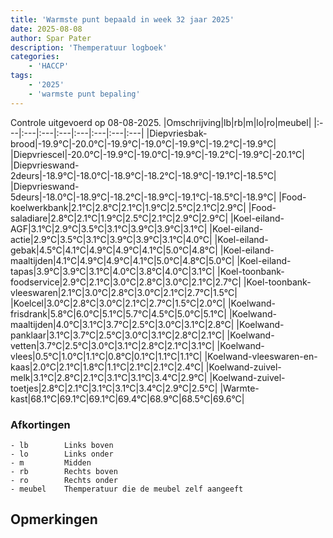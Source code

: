 ```yaml
---
title: 'Warmste punt bepaald in week 32 jaar 2025'
date: 2025-08-08
author: Spar Pater
description: 'Themperatuur logboek'
categories:
    - 'HACCP'
tags:
    - '2025'
    - 'warmste punt bepaling'
---
```

Controle uitgevoerd op 08-08-2025.
|Omschrijving|lb|rb|m|lo|ro|meubel|
|:---|:---|:---|:---|:---|:---|:---|:---|
|Diepvriesbak-brood|-19.9°C|-20.0°C|-19.9°C|-19.0°C|-19.9°C|-19.2°C|-19.9°C|
|Diepvriescel|-20.0°C|-19.9°C|-19.0°C|-19.9°C|-19.2°C|-19.9°C|-20.1°C|
|Diepvrieswand-2deurs|-18.9°C|-18.0°C|-18.9°C|-18.2°C|-18.9°C|-19.1°C|-18.5°C|
|Diepvrieswand-5deurs|-18.0°C|-18.9°C|-18.2°C|-18.9°C|-19.1°C|-18.5°C|-18.9°C|
|Food-koelwerkbank|2.1°C|2.8°C|2.1°C|1.9°C|2.5°C|2.1°C|2.9°C|
|Food-saladiare|2.8°C|2.1°C|1.9°C|2.5°C|2.1°C|2.9°C|2.9°C|
|Koel-eiland-AGF|3.1°C|2.9°C|3.5°C|3.1°C|3.9°C|3.9°C|3.1°C|
|Koel-eiland-actie|2.9°C|3.5°C|3.1°C|3.9°C|3.9°C|3.1°C|4.0°C|
|Koel-eiland-gebak|4.5°C|4.1°C|4.9°C|4.9°C|4.1°C|5.0°C|4.8°C|
|Koel-eiland-maaltijden|4.1°C|4.9°C|4.9°C|4.1°C|5.0°C|4.8°C|5.0°C|
|Koel-eiland-tapas|3.9°C|3.9°C|3.1°C|4.0°C|3.8°C|4.0°C|3.1°C|
|Koel-toonbank-foodservice|2.9°C|2.1°C|3.0°C|2.8°C|3.0°C|2.1°C|2.7°C|
|Koel-toonbank-vleeswaren|2.1°C|3.0°C|2.8°C|3.0°C|2.1°C|2.7°C|1.5°C|
|Koelcel|3.0°C|2.8°C|3.0°C|2.1°C|2.7°C|1.5°C|2.0°C|
|Koelwand-frisdrank|5.8°C|6.0°C|5.1°C|5.7°C|4.5°C|5.0°C|5.1°C|
|Koelwand-maaltijden|4.0°C|3.1°C|3.7°C|2.5°C|3.0°C|3.1°C|2.8°C|
|Koelwand-panklaar|3.1°C|3.7°C|2.5°C|3.0°C|3.1°C|2.8°C|2.1°C|
|Koelwand-vetten|3.7°C|2.5°C|3.0°C|3.1°C|2.8°C|2.1°C|3.1°C|
|Koelwand-vlees|0.5°C|1.0°C|1.1°C|0.8°C|0.1°C|1.1°C|1.1°C|
|Koelwand-vleeswaren-en-kaas|2.0°C|2.1°C|1.8°C|1.1°C|2.1°C|2.1°C|2.4°C|
|Koelwand-zuivel-melk|3.1°C|2.8°C|2.1°C|3.1°C|3.1°C|3.4°C|2.9°C|
|Koelwand-zuivel-toetjes|2.8°C|2.1°C|3.1°C|3.1°C|3.4°C|2.9°C|2.5°C|
|Warmte-kast|68.1°C|69.1°C|69.1°C|69.4°C|68.9°C|68.5°C|69.6°C|

### Afkortingen
    - lb        Links boven
    - lo        Links onder
    - m         Midden
    - rb        Rechts boven
    - ro        Rechts onder
    - meubel    Themperatuur die de meubel zelf aangeeft

## Opmerkingen


